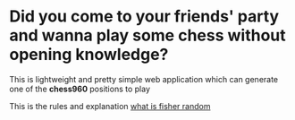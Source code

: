 # Did you come to your friends' party and wanna play some chess without opening knowledge?

This is lightweight and pretty simple web application which can generate one of the **chess960** positions to play

This is the rules and explanation [what is fisher random](https://wikipedia.org/wiki/Fischer_random_chess)